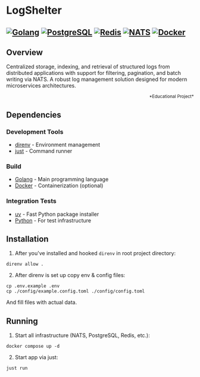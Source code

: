 # LogShelter

[![Golang](https://img.shields.io/badge/Go-1.24+-00ADD8?style=for-the-badge&logo=go)](https://go.dev/)
[![PostgreSQL](https://img.shields.io/badge/PostgreSQL-17.0-336791?style=for-the-badge&logo=postgresql)](https://www.postgresql.org/)
[![Redis](https://img.shields.io/badge/Redis-DC382D?style=for-the-badge&logo=redis&logoColor=white)](https://redis.io)
[![NATS](https://img.shields.io/badge/NATS-2C3D50?style=for-the-badge&logo=nats)](https://nats.io/)
[![Docker](https://img.shields.io/badge/Docker-2496ED?style=for-the-badge&logo=docker&logoColor=white)](https://www.docker.com/)
---

## Overview

Centralized storage, indexing, and retrieval of structured logs from distributed applications with support for filtering, pagination, and batch writing via NATS. A robust log management solution designed for modern microservices architectures.
<div style="text-align: right"> <sub>*Educational Project*</sub> </div>

## Dependencies

### Development Tools
- [direnv](https://direnv.net/) - Environment management
- [just](https://github.com/casey/just) - Command runner

### Build
- [Golang](https://golang.org/) - Main programming language
- [Docker](https://www.docker.com/) - Containerization (optional)

### Integration Tests
- [uv](https://github.com/astral-sh/uv) - Fast Python package installer
- [Python](https://www.python.org/) - For test infrastructure

## Installation

1. After you've installed and hooked `direnv` in root project directory:
```
direnv allow .
```

2. After direnv is set up copy env & config files:
```
cp .env.example .env
cp ./config/example.config.toml ./config/config.toml
```
And fill files with actual data.

## Running

1. Start all infrastructure (NATS, PostgreSQL, Redis, etc.):
```
docker compose up -d
```

2. Start app via just:
```
just run
```